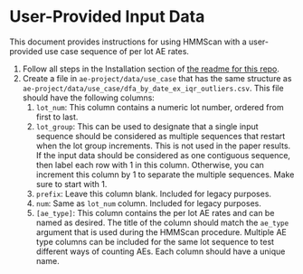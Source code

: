 # User-Provided Input Data

This document provides instructions for using HMMScan with a user-provided use case sequence of per lot AE rates.

1. Follow all steps in the Installation section of [the readme for this repo](../README.md).
2. Create a file in `ae-project/data/use_case` that has the same structure as `ae-project/data/use_case/dfa_by_date_ex_iqr_outliers.csv`. This file should have the following columns:
   1. `lot_num`: This column contains a numeric lot number, ordered from first to last.
   2. `lot_group`: This can be used to designate that a single input sequence should be considered as multiple sequences that restart when the lot group increments. This is not used in the paper results. If the input data should be considered as one contiguous sequence, then label each row with 1 in this column. Otherwise, you can increment this column by 1 to separate the multiple sequences. Make sure to start with 1.  
   3. `prefix`: Leave this column blank. Included for legacy purposes.
   4. `num`: Same as `lot_num` column. Included for legacy purposes.
   5. `[ae_type]`: This column contains the per lot AE rates and can be named as desired. The title of the column should match the `ae_type` argument that is used during the HMMScan procedure. Multiple AE type columns can be included for the same lot sequence to test different ways of counting AEs. Each column should have a unique name. 
